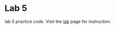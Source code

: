 Lab 5
==========

lab 5 practice code. Visit the [lab](http://bits.usc.edu/cs104/labs/lab05.html) page for instruction.
